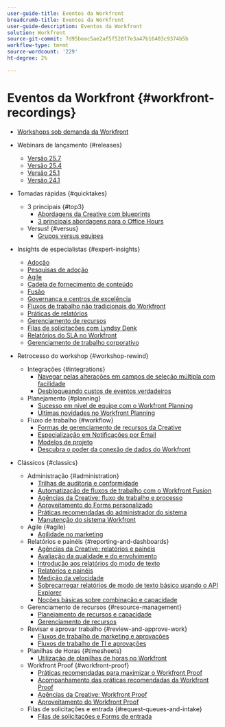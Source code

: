 ```yaml
---
user-guide-title: Eventos da Workfront
breadcrumb-title: Eventos da Workfront
user-guide-description: Eventos da Workfront
solution: Workfront
source-git-commit: 7d95beac5ae2af5f520f7e3a47b16403c9374b5b
workflow-type: tm+mt
source-wordcount: '229'
ht-degree: 2%

---
```



# Eventos da Workfront {#workfront-recordings}

+ [Workshops sob demanda da Workfront](overview.md)

+ Webinars de lançamento {#releases}
   + [Versão 25.7](releases/25-7-release-webinar.md)
   + [Versão 25.4](releases/25-4-release-webinar.md)
   + [Versão 25.1](releases/25-1-release-webinar.md)
   + [Versão 24.1](releases/24-1-release-webinar.md)
+ Tomadas rápidas {#quicktakes}
   + 3 principais {#top3}
      + [Abordagens da Creative com blueprints](top3/blueprints.md)
      + [3 principais abordagens para o Office Hours](top3/office-hours.md)
   + Versus! {#versus}
      + [Grupos versus equipes](versus/groups-vs-teams.md)
+ Insights de especialistas {#expert-insights}
   + [Adoção](expert-insights/adoption.md)
   + [Pesquisas de adoção](expert-insights/adoption-surveys.md)
   + [Agile](expert-insights/agile.md)
   + [Cadeia de fornecimento de conteúdo](expert-insights/content-supply-chain.md)
   + [Fusão](expert-insights/fusion.md)
   + [Governança e centros de excelência](expert-insights/centers-of-excellence.md)
   + [Fluxos de trabalho não tradicionais do Workfront](expert-insights/non-traditional-workfront-workflows.md)
   + [Práticas de relatórios](expert-insights/reporting-practices.md)
   + [Gerenciamento de recursos](expert-insights/resource-management.md)
   + [Filas de solicitações com Lyndsy Denk](expert-insights/request-queues.md)
   + [Relatórios do SLA no Workfront](expert-insights/sla-reporting.md)
   + [Gerenciamento de trabalho corporativo](expert-insights/enterprise-work-management.md)
+ Retrocesso do workshop {#workshop-rewind}
   + Integrações {#integrations}
      + [Navegar pelas alterações em campos de seleção múltipla com facilidade](workshop-rewind/integrations/mulit-select-fields.md)
      + [Desbloqueando custos de eventos verdadeiros](workshop-rewind/integrations/event-costs.md)
   + Planejamento {#planning}
      + [Sucesso em nível de equipe com o Workfront Planning](workshop-rewind/planning/team-success-workfront-planning.md)
      + [Últimas novidades no Workfront Planning](workshop-rewind/planning/workfront-planning.md)
   + Fluxo de trabalho {#workflow}
      + [Formas de gerenciamento de recursos da Creative](classics/creative-ways-of-managing-resources.md)
      + [Especialização em Notificações por Email](workshop-rewind/workflow/email-notifications.md)
      + [Modelos de projeto](workshop-rewind/workflow/project-templates.md)
      + [Descubra o poder da conexão de dados do Workfront](workshop-rewind/workflow/data-connect.md)

+ Clássicos {#classics}
   + Administração {#administration}
      + [Trilhas de auditoria e conformidade](user-groups/audit-trails-and-compliance.md)
      + [Automatização de fluxos de trabalho com o Workfront Fusion](user-groups/automating-workflows-with-workfront-fusion.md)
      + [Agências da Creative: fluxo de trabalho e processo](user-groups/creative-agencies-workflows-and-process.md)
      + [Aproveitamento do Forms personalizado](user-groups/leveraging-custom-forms.md)
      + [Práticas recomendadas do administrador do sistema](user-groups/system-admin-best-practices.md)
      + [Manutenção do sistema Workfront](user-groups/workfront-system-maintenance.md)
   + Agile {#agile}
      + [Agilidade no marketing](user-groups/agile-in-marketing.md)
   + Relatórios e painéis {#reporting-and-dashboards}
      + [Agências da Creative: relatórios e painéis](user-groups/creative-agencies-reporting-and-dashboards.md)
      + [Avaliação da qualidade e do envolvimento](classics/gauging-quality-and-engagement.md)
      + [Introdução aos relatórios do modo de texto](classics/introduction-to-text-mode-reporting.md)
      + [Relatórios e painéis](user-groups/reporting-and-dashboards.md)
      + [Medição da velocidade](classics/measuring-velocity.md)
      + [Sobrecarregar relatórios de modo de texto básico usando o API Explorer](classics/supercharge-basic-text-mode-reporting-using-the-api-explorer.md)
      + [Noções básicas sobre combinação e capacidade](classics/understanding-mix-and-capacity.md)
   + Gerenciamento de recursos {#resource-management}
      + [Planejamento de recursos e capacidade](user-groups/resource-and-capacity-planning.md)
      + [Gerenciamento de recursos](user-groups/resource-management.md)
   + Revisar e aprovar trabalho {#review-and-approve-work}
      + [Fluxos de trabalho de marketing e aprovações](user-groups/marketing-workflows-and-approvals.md)
      + [Fluxos de trabalho de TI e aprovações](user-groups/it-workflows-and-approvals.md)
   + Planilhas de Horas {#timesheets}
      + [Utilização de planilhas de horas no Workfront](user-groups/utilizing-timesheets-in-workfront.md)
   + Workfront Proof {#workfront-proof}
      + [Práticas recomendadas para maximizar o Workfront Proof](classics/best-practices-to-maximize-workfront-proof.md)
      + [Acompanhamento das práticas recomendadas da Workfront Proof](classics/follow-up-to-workfront-proof-best-practices.md)
      + [Agências da Creative: Workfront Proof](user-groups/creative-agencies-workfront-proof.md)
      + [Aproveitamento do Workfront Proof](user-groups/leveraging-workfront-proof.md)
   + Filas de solicitações e entrada {#request-queues-and-intake}
      + [Filas de solicitações e Forms de entrada](user-groups/request-queues-and-intake-forms.md)




<!--  + Planning {#planning}
  + Integrations {#integrations}
-->
